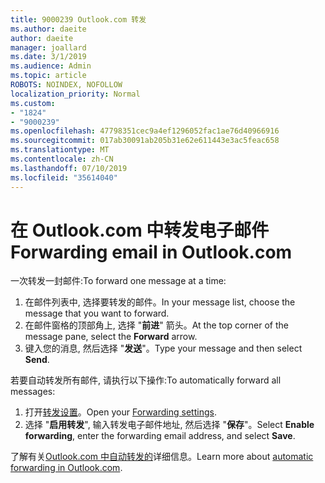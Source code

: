 ```yaml
---
title: 9000239 Outlook.com 转发
ms.author: daeite
author: daeite
manager: joallard
ms.date: 3/1/2019
ms.audience: Admin
ms.topic: article
ROBOTS: NOINDEX, NOFOLLOW
localization_priority: Normal
ms.custom:
- "1824"
- "9000239"
ms.openlocfilehash: 47798351cec9a4ef1296052fac1ae76d40966916
ms.sourcegitcommit: 017ab30091ab205b31e62e611443e3ac5feac658
ms.translationtype: MT
ms.contentlocale: zh-CN
ms.lasthandoff: 07/10/2019
ms.locfileid: "35614040"
---
```

# <a name="forwarding-email-in-outlookcom"></a><span data-ttu-id="68f2a-102">在 Outlook.com 中转发电子邮件</span><span class="sxs-lookup"><span data-stu-id="68f2a-102">Forwarding email in Outlook.com</span></span>

<span data-ttu-id="68f2a-103">一次转发一封邮件:</span><span class="sxs-lookup"><span data-stu-id="68f2a-103">To forward one message at a time:</span></span>

1. <span data-ttu-id="68f2a-104">在邮件列表中, 选择要转发的邮件。</span><span class="sxs-lookup"><span data-stu-id="68f2a-104">In your message list, choose the message that you want to forward.</span></span>
2. <span data-ttu-id="68f2a-105">在邮件窗格的顶部角上, 选择 "**前进**" 箭头。</span><span class="sxs-lookup"><span data-stu-id="68f2a-105">At the top corner of the message pane, select the **Forward** arrow.</span></span>
3. <span data-ttu-id="68f2a-106">键入您的消息, 然后选择 "**发送**"。</span><span class="sxs-lookup"><span data-stu-id="68f2a-106">Type your message and then select **Send**.</span></span>

<span data-ttu-id="68f2a-107">若要自动转发所有邮件, 请执行以下操作:</span><span class="sxs-lookup"><span data-stu-id="68f2a-107">To automatically forward all messages:</span></span>

1. <span data-ttu-id="68f2a-108">打开[转发设置](https://outlook.live.com/mail/options/mail/forwarding/forwardingOption)。</span><span class="sxs-lookup"><span data-stu-id="68f2a-108">Open your [Forwarding settings](https://outlook.live.com/mail/options/mail/forwarding/forwardingOption).</span></span>
2. <span data-ttu-id="68f2a-109">选择 "**启用转发**", 输入转发电子邮件地址, 然后选择 "**保存**"。</span><span class="sxs-lookup"><span data-stu-id="68f2a-109">Select **Enable forwarding**, enter the forwarding email address, and select **Save**.</span></span>

<span data-ttu-id="68f2a-110">了解有关[Outlook.com 中自动转发的](https://support.office.com/article/6246987c-6c8f-4144-b255-14fc07007dad?wt.mc_id=Office_Outlook_com_Alchemy)详细信息。</span><span class="sxs-lookup"><span data-stu-id="68f2a-110">Learn more about [automatic forwarding in Outlook.com](https://support.office.com/article/6246987c-6c8f-4144-b255-14fc07007dad?wt.mc_id=Office_Outlook_com_Alchemy).</span></span>